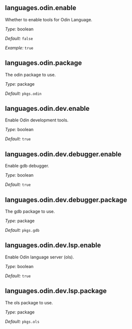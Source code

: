[comment]: # (Do not edit this file as it is autogenerated. Go to docs/individual-docs if you want to make edits.)


[comment]: # (Please add your documentation on top of this line)

## languages\.odin\.enable



Whether to enable tools for Odin Language\.



*Type:*
boolean



*Default:*
` false `



*Example:*
` true `



## languages\.odin\.package



The odin package to use\.



*Type:*
package



*Default:*
` pkgs.odin `



## languages\.odin\.dev\.enable



Enable Odin development tools\.



*Type:*
boolean



*Default:*
` true `



## languages\.odin\.dev\.debugger\.enable

Enable gdb debugger\.



*Type:*
boolean



*Default:*
` true `



## languages\.odin\.dev\.debugger\.package



The gdb package to use\.



*Type:*
package



*Default:*
` pkgs.gdb `



## languages\.odin\.dev\.lsp\.enable



Enable Odin language server (ols)\.



*Type:*
boolean



*Default:*
` true `



## languages\.odin\.dev\.lsp\.package



The ols package to use\.



*Type:*
package



*Default:*
` pkgs.ols `
